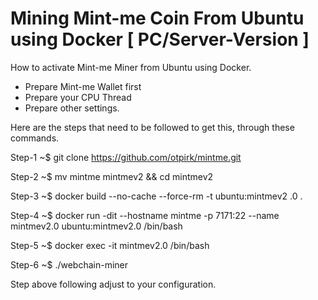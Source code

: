 # Mining Mint-me Coin From Ubuntu using Docker [ PC/Server-Version ]
How to activate Mint-me Miner from Ubuntu using Docker.
- Prepare Mint-me Wallet first
- Prepare your CPU Thread
- Prepare other settings.

Here are the steps that need to be followed to get this, through these commands.

Step-1
~$ git clone https://github.com/otpirk/mintme.git

Step-2
~$ mv mintme mintmev2 && cd mintmev2

Step-3
~$ docker build --no-cache --force-rm -t ubuntu:mintmev2 .0 .

Step-4
~$ docker run -dit --hostname mintme -p 7171:22 --name mintmev2.0 ubuntu:mintmev2.0 /bin/bash

Step-5
~$ docker exec -it mintmev2.0 /bin/bash

Step-6
~$ ./webchain-miner


Step above following adjust to your configuration.
